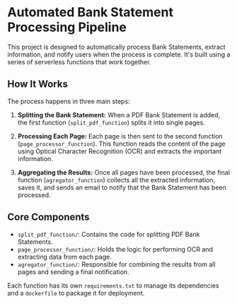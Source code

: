 # Automated Bank Statement Processing Pipeline

This project is designed to automatically process Bank Statements, extract information, and notify users when the process is complete. It's built using a series of serverless functions that work together.

## How It Works

The process happens in three main steps:

1.  **Splitting the Bank Statement:** When a PDF Bank Statement is added, the first function (`split_pdf_function`) splits it into single pages.

2.  **Processing Each Page:** Each page is then sent to the second function (`page_processor_function`). This function reads the content of the page using Optical Character Recognition (OCR) and extracts the important information.

3.  **Aggregating the Results:** Once all pages have been processed, the final function (`agregator_function`) collects all the extracted information, saves it, and sends an email to notify that the Bank Statement has been processed.

## Core Components

*   `split_pdf_function/`: Contains the code for splitting PDF Bank Statements.
*   `page_processor_function/`: Holds the logic for performing OCR and extracting data from each page.
*   `agregator_function/`: Responsible for combining the results from all pages and sending a final notification.

Each function has its own `requirements.txt` to manage its dependencies and a `dockerfile` to package it for deployment.
